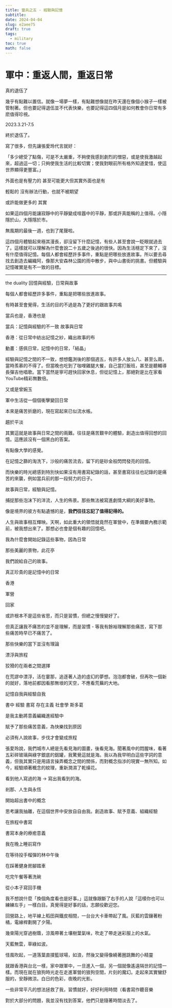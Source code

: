 ```yaml
---
title: 當兵之五 - 經驗與記憶
subtitle: 
date: 2024-04-04
slug: e2aee75
draft: true
tags:
  - military
toc: true
math: false
---
```

# 軍中：重返人間，重返日常

真的退伍了

幾乎有點難以置信。就像一場夢一樣，有點難想像就在昨天還在像個小猴子一樣被管制著。但也要記得退伍並不代表快樂，也要記得這四個月是如何教會你日常有多麽值得珍視。

2023.3.21-7.5

終於退伍了。

寫了很多，但先讓張愛玲代言就好：

「多少總受了點傷，可是不太嚴重，不夠使我感到劇烈的憎惡，或是使我激越起來，超過這一切；只夠使我生活的比較切實；使我對眼前所有格外知道愛惜，使這世界顯得更豐富。」


外面也是有壓力的 甚至可能更大但其實外面也是有

輕鬆的 沒有辦法行動，也就不被期望

或許能做更多的 其實

如果這四個月能讓寂靜中的平靜變成喧囂中的平靜，那或許真能稱的上值得。小隱隱於山，大隱隱於市。

無風期的最後一週，也到了尾聲啦。


這四個月體驗起來極其漫長，卻沒留下什麼記憶，有些人甚至會說一眨眼就過去了。這樣就可以理解為什麼會說二十五歲之後過的很快。因為生活穩定下來了，沒有什麼值得記憶。每個人都會經歷許多事件，重點是把哪些放進故事。所以要去尋找去創造去編織阿，像那大安森林公園的雨中散步，與中山書街的挑書。但體驗與記憶確實是有不一致的目標。

---

the duality 回憶與經驗，日常與故事

每個人都會經歷許多事件，重點是把哪些放進故事。

有時甚至會覺得，生活的目的不過是為了更好的跟故事共鳴

當兵也是，香港也是

當兵：記憶與經驗的不一致 故事與日常

香港：從日常中紡出記憶之紗，織出故事的布

動畫：感佩日常，記憶中的日常，「結晶」


經驗與記憶之間的不一致，想想鑑測後的那個週五，有許多人放么八、甚至么兩，當時羨慕的不得了。但當晚也吃到了咖哩雞腿大餐，自己當打飯班，甚至是聽輔導長彈吉他唱歌。當下當然是寧可趕快回家休息，但從記憶上，那絕對是比在家看YouTube精彩無數倍。

又或是曾婉玉

軍中生活從一個個衝擊變回日常

本來是痛苦折磨的，現在寫起來已似流水帳。

趨於平淡

其實這就是故事與日常之間的兩難。往往是痛苦艱辛的體驗，創造出值得回想的回憶。這應該沒有一個黑白的答案。

有點像大學的感覺。

在記憶之篩的淘洗下，沙般的痛苦流去，留下的是砂金般閃閃發亮的回憶。

而快樂的時光總感到特別快如果沒有用書寫紀錄的話，甚至書寫往往也記錄的是痛苦的來襲，例如當兵前的那一段努力的日子。

故事與日常，經驗與記憶。

捕捉那些泡沫下的洋流，人生的佈景。那些無法被寫進劇情大綱的美好事物。

像是境界的彼方有點遺憾的是，**我們往往忘記了值得記得的。**

人生與故事相互輝映。天啊，如此重大的領悟就竟然在軍營中，在準備要內務示範前，被我想出來了。那想必也會是個有趣的回憶吧。

我為什麼會開始記錄這些事物，因為日常

那些美麗的景物，此花亭

我們說給自己的故事。

真正珍貴的是記憶中的日常

香港

軍營

回家

或許根本不是這些省思，而只是習慣，但總之慢慢變好了。

但真正讓我不痛苦的並不是理解，而是習慣 - 等我有餘裕理解那些痛苦，寫下那些痛苦時早已不痛苦了。

那些快樂的當下並沒有理論

漂浮與旅程

狡猾的在兩者之間選擇

在荒謬中漂浮，活在霎那，追逐著人造的虛幻的夢想。泡泡都會破，但再吹一個新的就好，落地前都因看那無垠的天空，不應看荒蕪的大地。

記憶自我與經驗自我

書中 經驗 書寫
存在主義 社會學 斯多葛

是我主動將意義編織進經驗中

賦予了那些痛苦意義，為快樂找到原因

必須有人說故事，步伐才會變成旅程

張愛玲說，我們城市人總是先看見海的圖畫，後看見海。聞著風中的悶腥味，看著五彩碎玻璃與綠字銀底的鋁罐，我驚覺這就是海。我以為我早明白這些字詞的意義，但我其實只是用語言操弄概念之間的關係，而對概念指涉的現實一無所知。如今，經驗順著概念的紋理，重新潤濕了乾燥花。

看到他人寫過的海 → 寫出我看到的海。

剎那、人生與永恆

開始超出書中的概念

思考讓我抽離，在這個世界中安放自自由我。創造故事、賦予意義、組織經驗

在旅程中書寫

書寫本身的療癒意義

我在晚上睡前寫作

在等待投手榴彈的林中午後

在踩著健身房腳踏車

吃完午餐等著洗碗

從小本子寫回手機

我不想說什麼「換個角度看也是好事。」這就像跟斷了右手的人說「這樣你也可以練練左手」一樣白目。真覺得是好事的話，志願役歡迎您。

回營路上，地平線上稻田與鐵皮相間，一台台大卡車帶起了風。灰藍的雲鑲著粉橘，電線桿劃開了夕陽。

幾束陽光穿過樹蔭，涼風帶著土壤樹葉氣味，吹走了帶走迷彩服上的水氣。

天藍無雲，草綠如波。

怪風吹起，一道落葉直撲籃球場，如浪，然後又變得像繞著圈跳舞的小精靈

就跟香港與台北一樣，家中跟軍中，一旦進入一個，另一個就像遙遠隔世的記憶一樣。而現在就在狼狗時光走在走進軍營的狼狗空間，片刻的魔幻。走起來其實蠻舒服的，安靜微涼。白日的色彩，夜晚的光影。

一些非常平凡的想法拯救了我，習慣就好，好好利用時間（看書寫作聽音樂

對於大部分的問題，我並沒有找到答案，他們只是隨著時間淡去了。